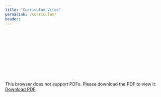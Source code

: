 ```yaml
---
title: "Curriculum Vitae"
permalink: /curriculum/
header:
---
```



<object data="/images/Resume-FC.pdf" type="application/pdf" width="700px" height="700px">
    <embed src="/images/Resume-FC.pdf">
        <p>This browser does not support PDFs. Please download the PDF to view it: <a href="/images/Resume-FC.pdf">Download PDF</a>.</p>
    </embed>
</object>

